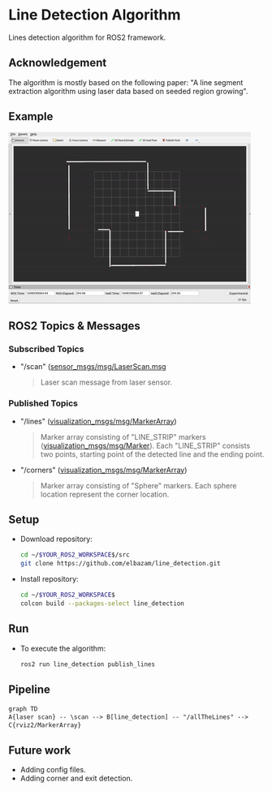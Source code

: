 # Line Detection Algorithm

Lines detection algorithm for ROS2 framework.


## Acknowledgement

The algorithm is mostly based on the following paper: "A line segment extraction algorithm using laser data based on seeded region growing". 


## Example

![Line extraction](line_extraction.gif)


## ROS2 Topics & Messages

### Subscribed Topics
 - "/scan" ([sensor_msgs/msg/LaserScan.msg](https://docs.ros2.org/latest/api/sensor_msgs/msg/LaserScan.html)
    > Laser scan message from laser sensor.
###  Published Topics
 - "/lines" ([visualization_msgs/msg/MarkerArray](https://docs.ros2.org/latest/api/visualization_msgs/msg/MarkerArray.html))
    > Marker array consisting of "LINE_STRIP" markers ([visualization_msgs/msg/Marker](https://docs.ros2.org/latest/api/visualization_msgs/msg/Marker.html)). Each "LINE_STRIP" consists two points, starting point of the detected line and the ending point.
 - "/corners" ([visualization_msgs/msg/MarkerArray](https://docs.ros2.org/latest/api/visualization_msgs/msg/MarkerArray.html))
	> Marker array consisting of "Sphere" markers. Each sphere location represent the corner location.


## Setup

- Download repository:
	```sh
	cd ~/$YOUR_ROS2_WORKSPACE$/src
	git clone https://github.com/elbazam/line_detection.git
	```
- Install repository:

	```sh
	cd ~/$YOUR_ROS2_WORKSPACE$
	colcon build --packages-select line_detection
	```

## Run

- To execute the algorithm:
	```sh
	ros2 run line_detection publish_lines
	```
## Pipeline

```mermaid
graph TD
A{laser scan} -- \scan --> B[line_detection] -- "/allTheLines" --> C{rviz2/MarkerArray}
```

## Future work

- Adding config files.
- Adding corner and exit detection.

